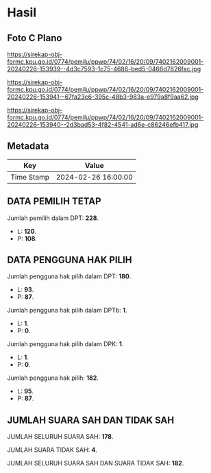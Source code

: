 # Hasil

## Foto C Plano

https://sirekap-obj-formc.kpu.go.id/0774/pemilu/ppwp/74/02/16/20/09/7402162009001-20240226-153939--4d3c7593-1c75-4686-bed5-0466d7826fac.jpg

https://sirekap-obj-formc.kpu.go.id/0774/pemilu/ppwp/74/02/16/20/09/7402162009001-20240226-153941--67fa23c6-395c-48b3-983a-e979a8f9aa62.jpg

https://sirekap-obj-formc.kpu.go.id/0774/pemilu/ppwp/74/02/16/20/09/7402162009001-20240226-153940--2d3bad53-4f82-4541-ad6e-c86246efb417.jpg


## Metadata

| Key        | Value               |
| ---------- | ------------------- |
| Time Stamp | 2024-02-26 16:00:00 |


## DATA PEMILIH TETAP

Jumlah pemilih dalam DPT: **228**.
 * L: **120**.
 * P: **108**.

## DATA PENGGUNA HAK PILIH

Jumlah pengguna hak pilih dalam DPT: **180**.
 * L: **93**.
 * P: **87**.

Jumlah pengguna hak pilih dalam DPTb: **1**.
 * L: **1**.
 * P: **0**.

Jumlah pengguna hak pilih dalam DPK: **1**.
 * L: **1**.
 * P: **0**.

Jumlah pengguna hak pilih: **182**.
 * L: **95**.
 * P: **87**.

## JUMLAH SUARA SAH DAN TIDAK SAH

JUMLAH SELURUH SUARA SAH: **178**.

JUMLAH SUARA TIDAK SAH: **4**.

JUMLAH SELURUH SUARA SAH DAN SUARA TIDAK SAH: **182**.


